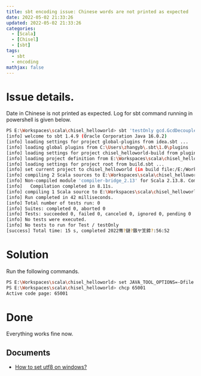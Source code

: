 ```yaml
---
title: sbt encoding issue: Chinese words are not printed as expected
date: 2022-05-02 21:33:26
updated: 2022-05-02 21:33:26
categories:
  - [Scala]
  - [Chisel]
  - [sbt]
tags:
  - sbt
  - encoding
mathjax: false
---
```

# Issue details.
Date in Chinese is not printed as expected. Log for sbt command running in powershell is  given below.
```bash
PS E:\Workspaces\scala\chisel_helloworld> sbt 'testOnly gcd.GcdDecoupledTester'
[info] welcome to sbt 1.4.9 (Oracle Corporation Java 16.0.2)
[info] loading settings for project global-plugins from idea.sbt ...
[info] loading global plugins from C:\Users\zhangyb\.sbt\1.0\plugins
[info] loading settings for project chisel_helloworld-build from plugins.sbt ...
[info] loading project definition from E:\Workspaces\scala\chisel_helloworld\project
[info] loading settings for project root from build.sbt ...
[info] set current project to chisel_helloworld (in build file:/E:/Workspaces/scala/chisel_helloworld/)
[info] compiling 2 Scala sources to E:\Workspaces\scala\chisel_helloworld\target\scala-2.13\classes ...
[info] Non-compiled module 'compiler-bridge_2.13' for Scala 2.13.8. Compiling...
[info]   Compilation completed in 8.11s.
[info] compiling 1 Scala source to E:\Workspaces\scala\chisel_helloworld\target\scala-2.13\test-classes ...
[info] Run completed in 42 milliseconds.
[info] Total number of tests run: 0
[info] Suites: completed 0, aborted 0
[info] Tests: succeeded 0, failed 0, canceled 0, ignored 0, pending 0
[info] No tests were executed.
[info] No tests to run for Test / testOnly
[success] Total time: 15 s, completed 2022骞?鏈?鏃ヤ笅鍗?:56:52
```

# Solution
Run the following commands.
```bash
PS E:\Workspaces\scala\chisel_helloworld> set JAVA_TOOL_OPTIONS=-Dfile.encoding=UTF-8
PS E:\Workspaces\scala\chisel_helloworld> chcp 65001
Active code page: 65001
```

# Done
Everything works fine now.

## Documents
- [How to set utf8 on windows?](https://github.com/sbt/sbt/issues/4322)
